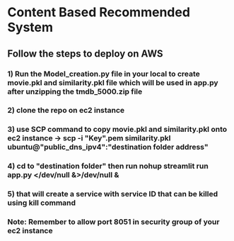 # Content Based Recommended System
## Follow the steps to deploy on AWS
### 1) Run the Model_creation.py file in your local to create movie.pkl and similarity.pkl file which will be used in app.py after unzipping the tmdb_5000.zip file
### 2) clone the repo on ec2 instance
### 3) use SCP command to copy movie.pkl and similarity.pkl onto ec2 instance -> scp -i "Key".pem similarity.pkl ubuntu@"public_dns_ipv4":"destination folder address"
### 4) cd to "destination folder" then run nohup streamlit run app.py </dev/null &>/dev/null &
### 5) that will create a service with service ID that can be killed using kill command
### Note: Remember to allow port 8051 in security group of your ec2 instance
